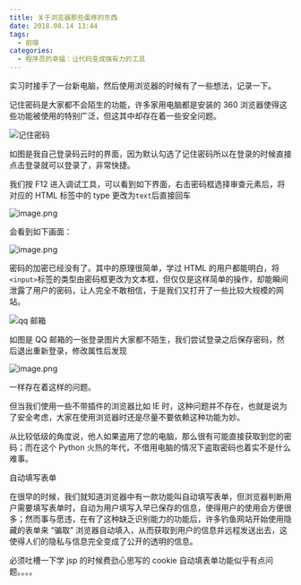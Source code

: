 ```yaml
---
title: 关于浏览器那些蛋疼的东西
date: 2018.08.14 13:44
tags:
  - 前端
categories:
  - 程序员的幸福：让代码变成强有力的工具
---
```

实习时接手了一台新电脑，然后使用浏览器的时候有了一些想法，记录一下。

记住密码是大家都不会陌生的功能，许多家用电脑都是安装的 360 浏览器使得这些功能被使用的特别广泛，但这其中却存在着一些安全问题。

![记住密码](https://r2.xiongyuchi.com/guan-yu-liu-lan-qi-na-xie-dan-teng-de-dong-xi/1.webp)

如图是我自己登录码云时的界面，因为默认勾选了记住密码所以在登录的时候直接点击登录就可以登录了，非常快捷。

我们按 F12 进入调试工具，可以看到如下界面，右击密码框选择审查元素后，将对应的 HTML 标签中的 type 更改为`text`后直接回车

![image.png](https://r2.xiongyuchi.com/guan-yu-liu-lan-qi-na-xie-dan-teng-de-dong-xi/2.webp)

会看到如下画面：

![image.png](https://r2.xiongyuchi.com/guan-yu-liu-lan-qi-na-xie-dan-teng-de-dong-xi/3.webp)


密码的加密已经没有了。其中的原理很简单，学过 HTML 的用户都能明白，将`<input>`标签的类型由密码框更改为文本框，但仅仅是这样简单的操作，却能瞬间泄露了用户的密码，让人完全不敢相信，于是我们又打开了一些比较大规模的网站。

![qq 邮箱](https://r2.xiongyuchi.com/guan-yu-liu-lan-qi-na-xie-dan-teng-de-dong-xi/4.webp)

如图是 QQ 邮箱的一张登录图片大家都不陌生，我们尝试登录之后保存密码，然后退出重新登录，修改属性后发现

![image.png](https://r2.xiongyuchi.com/guan-yu-liu-lan-qi-na-xie-dan-teng-de-dong-xi/5.webp)

一样存在着这样的问题。

但当我们使用一些不带插件的浏览器比如 IE 时，这种问题并不存在，也就是说为了安全考虑，大家在使用浏览器时还是尽量不要依赖这种功能为妙。

从比较低级的角度说，他人如果盗用了您的电脑，那么很有可能直接获取到您的密码；而在这个 Python 火热的年代，不借用电脑的情况下盗取密码也着实不是什么难事。

自动填写表单

在很早的时候，我们就知道浏览器中有一款功能叫自动填写表单，但浏览器判断用户需要填写表单时，自动为用户填写入早已保存的信息，使得用户的使用会方便很多；然而事与愿违，在有了这种缺乏识别能力的功能后，许多钓鱼网站开始使用隐藏的表单来 “骗取” 浏览器自动填入，从而获取到用户的信息并远程发送出去，这使得人们的隐私与信息完全变成了公开的透明的信息。

必须吐槽一下学 jsp 的时候费劲心思写的 cookie 自动填表单功能似乎有点问题。。。。
